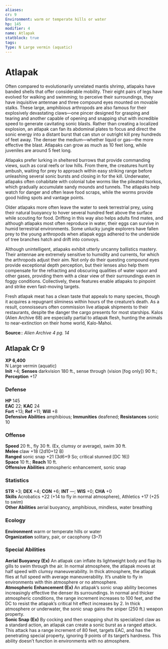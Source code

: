 ```yaml
---
aliases: 
cr: 9
Environment: warm or temperate hills or water  
hp: 145
modifier: 4
name: Atlapak
statblock: true
tags: 
Type: N Large vermin (aquatic)  
---
```


# Atlapak

Often compared to evolutionarily unrelated mantis shrimp, atlapaks have banded shells that offer considerable mobility. Their eight pairs of legs have evolved for walking and swimming; to perceive their surroundings, they have inquisitive antennae and three compound eyes mounted on movable stalks. These large, amphibious arthropods are also famous for their explosively devastating claws—one pincer designed for grasping and tearing and another capable of opening and snapping shut with incredible speed to generate cavitating sonic blasts. Rather than creating a localized explosion, an atlapak can fan its abdominal plates to focus and direct the sonic energy into a distant burst that can stun or outright kill prey hundreds of feet away. The denser the medium—whether liquid or gas—the more effective the blast. Atlapaks can grow as much as 10 feet long, while juveniles are around 5 feet long.

Atlapaks prefer lurking in sheltered burrows that provide commanding views, such as coral reefs or low hills. From there, the creatures hunt by ambush, waiting for prey to approach within easy striking range before unleashing several sonic bursts and closing in for the kill. Underwater, atlapaks often cohabitate with colonial tube worms like the pileated tsorkos, which gradually accumulate sandy mounds and tunnels. The atlapaks help watch for danger and often leave food scraps, while the worms provide good hiding spots and vantage points.

Older atlapaks more often leave the water to seek terrestrial prey, using their natural buoyancy to hover several hundred feet above the surface while scouting for food. Drifting in this way also helps adults find mates, and although atlapaks most often reproduce in water, their eggs can survive in humid terrestrial environments. Some unlucky jungle explorers have fallen prey to the young arthropods when atlapak eggs adhered to the underside of tree branches hatch and drift into convoys.

Although unintelligent, atlapaks exhibit utterly uncanny ballistics mastery. Their antennae are extremely sensitive to humidity and currents, for which the arthropods adjust their aim. Not only do their questing compound eyes provide exceptional depth perception, but their lenses also help them compensate for the refracting and obscuring qualities of water vapor and other gases, providing them with a clear view of their surroundings even in foggy conditions. Collectively, these features enable atlapaks to pinpoint and strike even fast-moving targets.

Fresh atlapak meat has a clean taste that appeals to many species, though it acquires a repugnant sliminess within hours of the creature’s death. As a result, connoisseurs often commission live atlapak shipments to their restaurants, despite the danger the cargo presents for most starships. Kalos (Alien Archive 68) are especially partial to atlapak flesh, hunting the animals to near-extinction on their home world, Kalo-Mahoi.

**Source**:: _Alien Archive 4 pg. 14_

## Atlapak Cr 9

**XP 6,400**  
N Large vermin (aquatic)  
**Init** +4; **Senses** darkvision 180 ft., sense through (vision \[fog only\]) 90 ft.; **Perception** +17  

### Defense

**HP** 145  
**EAC** 22; **KAC** 24  
**Fort** +13; **Ref** +11; **Will** +8  
**Defensive Abilities** amphibious; **Immunities** deafened; **Resistances** sonic 10  

### Offense

**Speed** 20 ft., fly 30 ft. (Ex, clumsy or average), swim 30 ft.  
**Melee** claw +18 (2d10+12 B)  
**Ranged** sonic snap +21 (3d6+9 So; critical stunned \[DC 16\])  
**Space** 10 ft.; **Reach** 10 ft.  
**Offensive Abilities** atmospheric enhancement, sonic snap

### Statistics

**STR** +3; **DEX** +4; **CON** +6; **INT** —; **WIS** +0; **CHA** +0  
**Skills** Acrobatics +22 (+14 to fly in normal atmosphere), Athletics +17 (+25 to swim)  
**Other Abilities** aerial buoyancy, amphibious, mindless, water breathing

### Ecology

**Environment** warm or temperate hills or water  
**Organization** solitary, pair, or cacophony (3–7)

### Special Abilities

**Aerial Buoyancy (Ex)** An atlapak can inflate its lightweight body and flap its gills to swim through the air. In normal atmosphere, the atlapak moves at half speed with clumsy maneuverability. In thick atmosphere, the atlapak flies at full speed with average maneuverability. It’s unable to fly in environments with thin atmosphere or no atmosphere.  
**Atmospheric Enhancement (Ex)** An atlapak’s sonic snap ability becomes increasingly effective the denser its surroundings. In normal and thicker atmospheric conditions, the range increment increases to 100 feet, and the DC to resist the atlapak’s critical hit effect increases by 2. In thick atmosphere or underwater, the sonic snap gains the sniper (250 ft.) weapon property.  
**Sonic Snap (Ex)** By cocking and then snapping shut its specialized claw as a standard action, an atlapak can create a sonic burst as a ranged attack. This attack has a range increment of 80 feet, targets EAC, and has the penetrating special property, ignoring 9 points of its target’s hardness. This ability doesn’t function in environments with no atmosphere.
